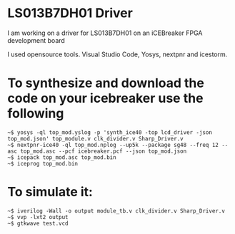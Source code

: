 # LS013B7DH01 Driver
I am working on a driver for LS013B7DH01 on an iCEBreaker FPGA development board


I used opensource tools. Visual Studio Code, Yosys, nextpnr and icestorm. 

# To synthesize and download the code on your icebreaker use the following 

```shell
~$ yosys -ql top_mod.yslog -p 'synth_ice40 -top lcd_driver -json top_mod.json' top_module.v clk_divider.v Sharp_Driver.v
~$ nextpnr-ice40 -ql top_mod.nplog --up5k --package sg48 --freq 12 --asc top_mod.asc --pcf icebreaker.pcf --json top_mod.json
~$ icepack top_mod.asc top_mod.bin
~$ iceprog top_mod.bin
```

# To simulate it:

```shell
~$ iverilog -Wall -o output module_tb.v clk_divider.v Sharp_Driver.v
~$ vvp -lxt2 output
~$ gtkwave test.vcd 
```
